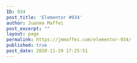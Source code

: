 ```yaml
---
ID: 934
post_title: 'Elementor #934'
author: Juanma Maffei
post_excerpt: ""
layout: page
permalink: https://jmmaffei.com/elementor-934/
published: true
post_date: 2020-11-19 17:25:51
---
```

<a href="#" role="button">
					</a>